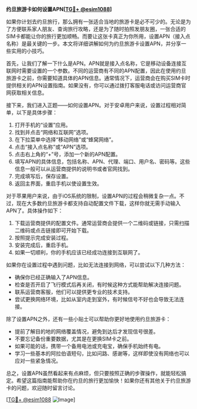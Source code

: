 **约旦旅游卡如何设置APN[[TG💪+ @esim1088](https://t.me/s/esim1088)]**

如果你计划去约旦旅行，那么拥有一张适合当地的旅游卡是必不可少的。无论是为了方便联系家人朋友、查询旅行攻略，还是为了随时拍照发朋友圈，一张合适的SIM卡都能让你的旅行更加顺畅。而要让这张卡真正为你所用，设置APN（接入点名称）是最关键的一步。本文将详细讲解如何为约旦旅游卡设置APN，并分享一些实用的小技巧。

首先，让我们了解一下什么是APN。APN就是接入点名称，它是移动设备连接互联网时需要设置的一个参数。不同的运营商有不同的APN配置，因此在使用约旦旅游卡之前，你需要知道具体的APN信息。通常情况下，运营商会在购买SIM卡时提供相关的APN设置指南。如果没有，你可以通过拨打客服电话或访问运营商官网获取相关信息。

接下来，我们进入正题——如何设置APN。对于安卓用户来说，设置过程相对简单，以下是具体步骤：

1. 打开手机的“设置”应用。
2. 找到并点击“网络和互联网”选项。
3. 在下拉菜单中选择“移动网络”或“蜂窝网络”。
4. 点击“接入点名称”或“APN”选项。
5. 点击右上角的“+”号，添加一个新的APN配置。
6. 填写APN的具体信息，包括名称、APN、代理、端口、用户名、密码等。这些信息一般可以从运营商提供的说明书或者官网找到。
7. 完成填写后，保存设置。
8. 返回主界面，重启手机以使设置生效。

对于苹果用户来说，由于iOS系统的限制，设置APN的过程会稍微复杂一点。不过，现在大多数约旦旅游卡都支持自动配置文件下载，这样你就无需手动输入APN了。具体操作如下：

1. 下载运营商提供的配置文件。通常运营商会提供一个二维码或链接，只需扫描二维码或点击链接即可开始下载。
2. 按照提示完成安装过程。
3. 安装完成后，重启手机。
4. 如果一切顺利，你的手机应该已经成功连接到互联网了。

如果你在设置过程中遇到问题，比如无法连接到网络，可以尝试以下几种方法：

- 确保你已经正确输入了APN信息。
- 检查是否开启了飞行模式后再关闭，有时候这种方式能帮助解决连接问题。
- 联系运营商客服，他们可以提供更专业的技术支持。
- 尝试更换网络环境，比如从室内走到室外，有时候信号不好也会导致无法连接。

除了设置APN之外，还有一些小贴士可以帮助你更好地使用约旦旅游卡：

- 提前了解目的地的网络覆盖情况，避免到达后才发现信号很差。
- 不要忘记备份重要数据，尤其是在更换SIM卡之前。
- 如果可能的话，携带一个备用电池或充电宝，确保手机始终有电。
- 学习一些基本的阿拉伯语短句，比如问路、感谢等，这样即使没有网络也可以应对一些紧急情况。

总之，设置APN虽然看起来有点麻烦，但只要按照正确的步骤操作，就能轻松搞定。希望这篇指南能帮助你在约旦的旅行更加愉快！如果你还有其他关于约旦旅游卡的问题，欢迎随时留言讨论。

[[TG💪+ @esim1088](https://t.me/s/esim1088) ![Image](https://i.postimg.cc/4NQfJmqS/Snipaste-2025-05-13-00-14-12.png)]